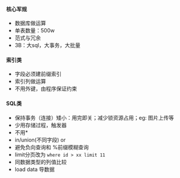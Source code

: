#### 核心军规
- 数据库做运算
- 单表数量：500w
- 范式与冗余
- 3B：大sql，大事务，大批量

#### 索引类
- 字段必须建前缀索引
- 索引列做运算
- 不用外键，由程序保证约束

#### SQL类
- 保持事务（连接）矮小：用完即关；减少锁资源占用；eg: 图片上传等
- 少用存储过程，触发器
- 不用*
- in/union(不同字段) or
- 避免负向查询和 %前缀模糊查询
- limit分页改为 `where id > xx limit 11`
- 同数据类型的列值比较
- load data 导数据
